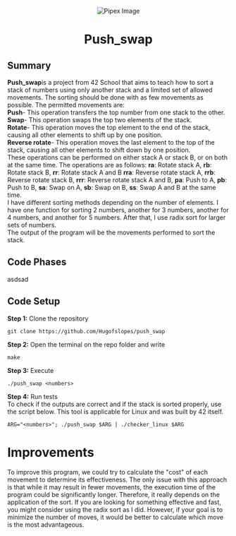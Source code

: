<html>
<p align="center">
    <img src="https://www.42porto.com/wp-content/uploads/2024/08/42-Porto-Horizontal.png" alt="Pipex Image" />
</p>
<h1 align="center">Push_swap</h1>
</html>

## Summary
<html>
    <p>
   <b>Push_swap</b>is a project from 42 School that aims to teach how to sort a stack of numbers using only another stack and a limited set of allowed movements. The sorting should be done with as few movements as possible. The permitted movements are:<br>
	<b>Push</b>- This operation transfers the top number from one stack to the other.<br>
	<b>Swap</b>- This operation swaps the top two elements of the stack.<br>
	<b>Rotate</b>- This operation moves the top element to the end of the stack, causing all other elements to shift up by one position.<br>
	<b>Reverse rotate</b>- This operation moves the last element to the top of the stack, causing all other elements to shift down by one position.<br>
	These operations can be performed on either stack A or stack B, or on both at the same time. The operations are as follows:
    <b>ra</b>: Rotate stack A, <b>rb</b>: Rotate stack B, <b>rr</b>: Rotate stack A and B <b>rra</b>: Reverse rotate stack A, <b>rrb</b>: Reverse rotate stack B, <b>rrr</b>: Reverse rotate stack A and B, <b>pa</b>: Push to A, <b>pb</b>: Push to B, <b>sa</b>: Swap on A, <b>sb</b>: Swap on B, <b>ss</b>: Swap A and B at the same time.<br>
	I have different sorting methods depending on the number of elements. I have one function for sorting 2 numbers, another for 3 numbers, another for 4 numbers, and another for 5 numbers. After that, I use radix sort for larger sets of numbers.<br>
	The output of the program will be the movements performed to sort the stack.
    </p>
</html>

## Code Phases
<html>
    <p>    
    asdsad
    </p>
</html>

## Code Setup
<html>
    <p>    
    <b>Step 1:</b> Clone the repository
    </p>
</html>
 
    git clone https://github.com/Hugofslopes/push_swap  

<html>
    <p>
    <b>Step 2:</b> Open the terminal on the repo folder and write
    </p>
</html>

    make

<html>
    <p>
    <b>Step 3:</b> Execute
    </p>
</html>

    ./push_swap <numbers>

<html>
    <p>
    <b>Step 4:</b> Run tests<br>
    To check if the outputs are correct and if the stack is sorted properly, use the script below. This tool is applicable for Linux and was built by 42 itself.
    </p>
</html>

    ARG="<numbers>"; ./push_swap $ARG | ./checker_linux $ARG

# Improvements
<html>
    <p>
    To improve this program, we could try to calculate the "cost" of each movement to determine its effectiveness. The only issue with this approach is that while it may result in fewer movements, the execution time of the program could be significantly longer. Therefore, it really depends on the application of the sort. If you are looking for something effective and fast, you might consider using the radix sort as I did. However, if your goal is to minimize the number of moves, it would be better to calculate which move is the most advantageous.
    </p>
</html>

